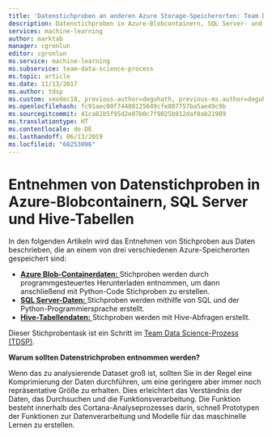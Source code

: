 ```yaml
---
title: 'Datenstichproben an anderen Azure Storage-Speicherorten: Team Data Science-Prozess'
description: Datenstichproben in Azure-Blobcontainern, SQL Server- und Hive-Tabellen, um sie auf eine kleinere, aber repräsentative und überschaubare Größe zu reduzieren.
services: machine-learning
author: marktab
manager: cgronlun
editor: cgronlun
ms.service: machine-learning
ms.subservice: team-data-science-process
ms.topic: article
ms.date: 11/13/2017
ms.author: tdsp
ms.custom: seodec18, previous-author=deguhath, previous-ms.author=deguhath
ms.openlocfilehash: fc91aec80f74488125649cfe807757ba5ae49c9b
ms.sourcegitcommit: 41ca82b5f95d2e07b0c7f9025b912daf0ab21909
ms.translationtype: HT
ms.contentlocale: de-DE
ms.lasthandoff: 06/13/2019
ms.locfileid: "60253096"
---
```

# <a name="heading"></a>Entnehmen von Datenstichproben in Azure-Blobcontainern, SQL Server und Hive-Tabellen

In den folgenden Artikeln wird das Entnehmen von Stichproben aus Daten beschrieben, die an einem von drei verschiedenen Azure-Speicherorten gespeichert sind:

* [**Azure Blob-Containerdaten:** ](sample-data-blob.md) Stichproben werden durch programmgesteuertes Herunterladen entnommen, um dann anschließend mit Python-Code Stichproben zu erstellen.
* [**SQL Server-Daten:** ](sample-data-sql-server.md) Stichproben werden mithilfe von SQL und der Python-Programmiersprache erstellt. 
* [**Hive-Tabellendaten:** ](sample-data-hive.md) Stichproben werden mit Hive-Abfragen erstellt.

Dieser Stichprobentask ist ein Schritt im [Team Data Science-Prozess (TDSP)](https://docs.microsoft.com/azure/machine-learning/team-data-science-process/).

**Warum sollten Datenstrichproben entnommen werden?**

Wenn das zu analysierende Dataset groß ist, sollten Sie in der Regel eine Komprimierung der Daten durchführen, um eine geringere aber immer noch repräsentative Größe zu erhalten. Dies erleichtert das Verständnis der Daten, das Durchsuchen und die Funktionsverarbeitung. Die Funktion besteht innerhalb des Cortana-Analyseprozesses darin, schnell Prototypen der Funktionen zur Datenverarbeitung und Modelle für das maschinelle Lernen zu erstellen.

